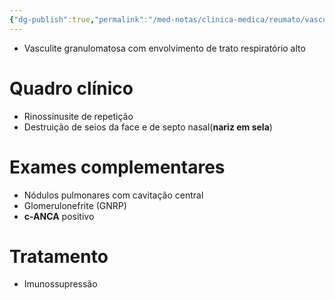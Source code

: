 ```yaml
---
{"dg-publish":true,"permalink":"/med-notas/clinica-medica/reumato/vasculites/granulomatose-com-poliangeite/","tags":["review"]}
---
```


- Vasculite granulomatosa com envolvimento de trato respiratório alto

# Quadro clínico
- Rinossinusite de repetição
- Destruição de seios da face e de septo nasal(**nariz em sela**)

# Exames complementares
- Nódulos pulmonares com cavitação central
- Glomerulonefrite (GNRP)
- **c-ANCA** positivo

# Tratamento
- Imunossupressão